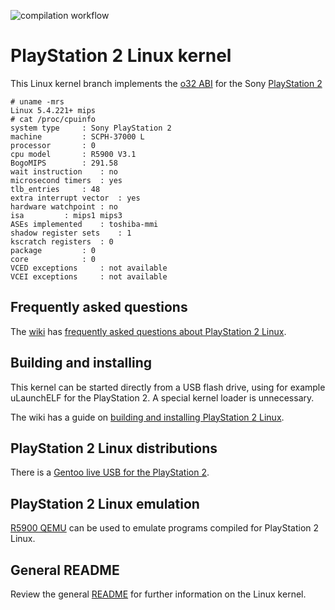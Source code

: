 ![compilation workflow](https://github.com/frno7/linux/actions/workflows/compilation.yml/badge.svg)

# PlayStation 2 Linux kernel

This Linux kernel branch implements the [o32 ABI](https://www.linux-mips.org/wiki/MIPS_ABI_History) for the Sony [PlayStation 2](https://en.wikipedia.org/wiki/PlayStation_2)

```
# uname -mrs
Linux 5.4.221+ mips
# cat /proc/cpuinfo
system type		: Sony PlayStation 2
machine			: SCPH-37000 L
processor		: 0
cpu model		: R5900 V3.1
BogoMIPS		: 291.58
wait instruction	: no
microsecond timers	: yes
tlb_entries		: 48
extra interrupt vector	: yes
hardware watchpoint	: no
isa			: mips1 mips3
ASEs implemented	: toshiba-mmi
shadow register sets	: 1
kscratch registers	: 0
package			: 0
core			: 0
VCED exceptions		: not available
VCEI exceptions		: not available
```

## Frequently asked questions

The [wiki](https://github.com/frno7/linux/wiki) has [frequently asked questions about PlayStation 2 Linux](https://github.com/frno7/linux/wiki/Frequently-asked-questions-about-PlayStation-2-Linux).

## Building and installing

This kernel can be started directly from a USB flash drive, using for example uLaunchELF for the PlayStation 2. A special kernel loader is unnecessary.

The wiki has a guide on [building and installing PlayStation 2 Linux](https://github.com/frno7/linux/wiki/Installing-and-booting-PlayStation-2-Linux).

## PlayStation 2 Linux distributions

There is a [Gentoo live USB for the PlayStation 2](https://github.com/frno7/gentoo-mipsr5900el/wiki/Gentoo-live-USB-for-the-PlayStation-2).

## PlayStation 2 Linux emulation

[R5900 QEMU](https://github.com/frno7/qemu) can be used to emulate programs compiled for PlayStation 2 Linux.

## General README

Review the general [README](README) for further information on the Linux kernel.
